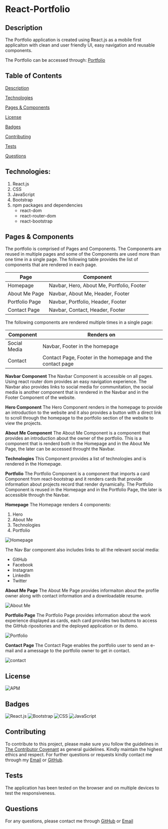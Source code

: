 # React-Portfolio
## Description
The Portfolio application is created using React.js as a mobile first applicaiton with clean and user friendly UI, easy navigation and reusable components.

The Portfolio can be accessed through: [Portfolio](https://nohaashraf85.github.io/React-Portfolio/)

## Table of Contents

[Description](#description)

[Technologies](#Technologies)

[Pages & Components](#pages-&-Components)

[License](#license)

[Badges](#badges)

[Contributing](#contributing)

[Tests](#tests)

[Questions](#questions)

## Technologies:
1. React.js
2. CSS
3. JavaScript
4. Bootstrap
5. npm packages and dependencies
    * react-dom
    * react-router-dom
    * react-bootstrap

## Pages & Components
The portfolio is comprised of Pages and Components. The Components are reused in multiple pages and some of the Components are used more than one time in a single page. The following table provides the list of components that are rendered in each page.

Page | Component
------------ | -------------
Homepage | Navbar, Hero, About Me, Portfolio, Footer
About Me Page | Navbar, About Me, Header, Footer
Portfolio Page | Navbar, Portfolio, Header, Footer
Contact Page | Navbar, Contact, Header, Footer

The following components are rendered multiple times in a single page:

Component | Renders on
------------ | -------------
Social Media | Navbar, Footer in the homepage
Contact | Contact Page, Footer in the homepage and the contact page

**Navbar Component**
The Navbar Component is accessible on all pages. Using react router dom provides an easy navigation experience. The Navbar also provides links to social media for communitation, the social media is another component that is rendered in the Navbar and in the Footer Component of the website.

**Hero Component**
The Hero Component renders in the homepage to provide an introduction to the website and it also provides a button with a direct link to scroll through the homepage to the portfolio section of the website to view the projects.

**About Me Component**
The About Me Component is a component that provides an introduction about the owner of the portfolio. This is a component that is renderd both in the Homepage and in the About Me Page, the later can be accessed throught the Navbar.

**Technologies**
This Component provides a list of technologies and is rendered in the Homepage.

**Portfolio**
The Portfolio Component is a component that imports a card Component from react-bootstrap and it renders cards that provide information about projects record that render dynamically. The Portfolio Component is reused in the Homepage and in the Portfolio Page, the later is accessible through the Navbar. 

**Homepage**
The Homepage renders 4 components:
1. Hero
2. About Me
3. Technologies
4. Portfolio

![Homepage](https://github.com/NohaAshraf85/React-Portfolio/blob/main/public/assets/readme/homepage1.png?raw=true)

The Nav Bar component also includes links to all the relevant social media:
* GitHub
* Facebook
* Instagram
* LinkedIn
* Twitter

**About Me Page**
The About Me Page provides informaiton about the profile owner along with contact information and a downloadable resume. 

![About Me](https://github.com/NohaAshraf85/React-Portfolio/blob/main/public/assets/readme/aboutMe.png?raw=true)

**Portfolio Page**
The Portfolio Page provides information about the work experience displayed as cards, each card provides two buttons to access the GitHub ripositories and the deployed application or its demo. 

![Portfolio](https://github.com/NohaAshraf85/React-Portfolio/blob/main/public/assets/readme/portfolio.png?raw=true)

**Contact Page**
The Contact Page enables the portfolio user to send an e-mail and a amessage to the portfolio owner to get in contact. 

![contact](https://github.com/NohaAshraf85/React-Portfolio/blob/main/public/assets/readme/contact.png?raw=true)

## License
![APM](https://img.shields.io/apm/l/README)

## Badges

![React.js](https://img.shields.io/badge/React.js-blue)
![Bootstrap](https://img.shields.io/badge/Bootstrap-blue)
![CSS](https://img.shields.io/badge/CSS-blue)
![JavaScript](https://img.shields.io/badge/JavaScript-blue)

## Contributing 

To contribute to this project, please make sure you follow the guidelines in [The Contributor Covenant](https://www.contributor-covenant.org/) as general guidelines.
Kindly maintain the highest ethics and respect. For further questions or requests kindly contact me through my [Email](mailto:noha_ashraf85@hotmail.com) or [GitHub](https://github.com/NohaAshraf85).

## Tests
The application has been tested on the browser and on multiple devices to test the responsiveness.

## Questions
For any questions, please contact me through [GitHub](https://github.com/NohaAshraf85) 
or [Email](mailto:noha_ashraf85@hotmail.com)
